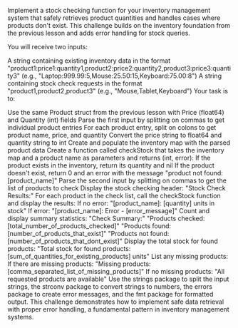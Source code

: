 Implement a stock checking function for your inventory management system that safely retrieves product quantities and handles cases where products don't exist. This challenge builds on the inventory foundation from the previous lesson and adds error handling for stock queries.

You will receive two inputs:

A string containing existing inventory data in the format "product1:price1:quantity1,product2:price2:quantity2,product3:price3:quantity3" (e.g., "Laptop:999.99:5,Mouse:25.50:15,Keyboard:75.00:8")
A string containing stock check requests in the format "product1,product2,product3" (e.g., "Mouse,Tablet,Keyboard")
Your task is to:

Use the same Product struct from the previous lesson with Price (float64) and Quantity (int) fields
Parse the first input by splitting on commas to get individual product entries
For each product entry, split on colons to get product name, price, and quantity
Convert the price string to float64 and quantity string to int
Create and populate the inventory map with the parsed product data
Create a function called checkStock that takes the inventory map and a product name as parameters and returns (int, error):
If the product exists in the inventory, return its quantity and nil
If the product doesn't exist, return 0 and an error with the message "product not found: [product_name]"
Parse the second input by splitting on commas to get the list of products to check
Display the stock checking header: "Stock Check Results:"
For each product in the check list, call the checkStock function and display the results:
If no error: "[product_name]: [quantity] units in stock"
If error: "[product_name]: Error - [error_message]"
Count and display summary statistics:
"Check Summary:"
"Products checked: [total_number_of_products_checked]"
"Products found: [number_of_products_that_exist]"
"Products not found: [number_of_products_that_dont_exist]"
Display the total stock for found products:
"Total stock for found products: [sum_of_quantities_for_existing_products] units"
List any missing products:
If there are missing products: "Missing products: [comma_separated_list_of_missing_products]"
If no missing products: "All requested products are available"
Use the strings package to split the input strings, the strconv package to convert strings to numbers, the errors package to create error messages, and the fmt package for formatted output. This challenge demonstrates how to implement safe data retrieval with proper error handling, a fundamental pattern in inventory management systems.